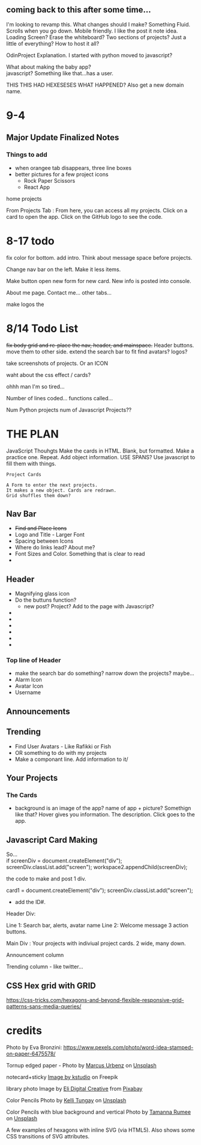 

## coming back to this after some time...
I'm looking to revamp this.  What changes should I make?
Something Fluid. Scrolls when you go down.
Mobile friendly.  I like the post it note idea. 
Loading Screen?  Erase the whiteboard?
Two sections of projects?    Just a little of everything?
How to host it all?

OdinProject Explanation.  I started with python moved to javascript?

What about making the baby app?  
javascript?  Something like that...has a user. 

THIS THIS HAD HEXESESES  WHAT HAPPENED?
Also get a new domain name.







# 9-4
## Major Update Finalized Notes
### Things to add
* when orangee tab disappears, three line boxes
* better pictures for a few project icons
  - Rock Paper Scissors
  - React App

home
projects 

From Projects Tab : 
From here, you can access all my projects. Click on a card to open the app. Click on the GitHub logo to see the code.

# 8-17 todo
fix color for bottom.
add intro.  Think about message space before projects.

Change nav bar on the left. Make it less items.

Make button open new form for new card.
New info is posted into console.

About me page. 
Contact me... other tabs...

make logos the 
# 8/14 Todo List

~~fix body grid and re-place the nav, header, and mainspace.~~
Header buttons.  move them to other side.
extend the search bar to fit
find avatars? logos?

take screenshots of projects. 
Or an ICON

waht about the css effect / cards?

ohhh man I'm so tired...

Number of lines coded...
functions called...

Num Python projects
num of Javascript Projects??





# THE PLAN

JavaScript Thouhgts
Make the cards in HTML.  Blank, but formatted. Make a practice one. Repeat.
Add object information.  USE SPANS?
Use javascript to fill them with things. 

    Project Cards

    A Form to enter the next projects. 
    It makes a new object. Cards are redrawn.  
    Grid shuffles them down? 

## Nav Bar
* ~~Find and Place Icons~~
* Logo and Title - Larger Font
* Spacing between Icons
* Where do links lead?  About me? 
* Font Sizes and Color. Something that is clear to read
* 


## Header
* Magnifying glass icon
* Do the buttuns function?
    * new post? Project?  Add to the page with Javascript?
* 
* 
* 
* 
* 
* 




### Top line of Header
* make the search bar do something?  narrow down the projects?  maybe...
* Alarm Icon
* Avatar Icon
* Username

## Announcements



## Trending
* Find User Avatars - Like Rafikki or Fish
* OR something to do with my projects
* Make a componant line.   Add information to it/




## Your Projects

### The Cards
* background is an image of the app? 
name of app + picture? Somethign like that?
Hover gives you information. The description.
Click goes to the app.


## Javascript Card Making
So...  
if
    screenDiv = document.createElement("div");
    screenDiv.classList.add("screen");
    workspace2.appendChild(screenDiv);

the code to make and post 1 div.  


card1 = document.createElement("div");
screenDiv.classList.add("screen");
- add the ID#.  



Header Div: 

Line 1: Search bar, alerts, avatar name
Line 2: Welcome message  3 action buttons.

Main Div : 
Your projects with indiviual project cards.
2 wide, many down.

Announcement column

Trending column - like twitter…










## CSS Hex grid with GRID
https://css-tricks.com/hexagons-and-beyond-flexible-responsive-grid-patterns-sans-media-queries/



# credits

Photo by Eva Bronzini: https://www.pexels.com/photo/word-idea-stamped-on-paper-6475578/


Tornup edged paper - Photo by <a href="https://unsplash.com/@marcusurbenz?utm_source=unsplash&utm_medium=referral&utm_content=creditCopyText">Marcus Urbenz</a> on <a href="https://unsplash.com/?utm_source=unsplash&utm_medium=referral&utm_content=creditCopyText">Unsplash</a>
  

notecard+sticky <a href="https://www.freepik.com/free-photo/paper-sticky-notes_1324669.htm?query=note%20card">Image by kstudio</a> on Freepik


library photo 
Image by <a href="https://pixabay.com/users/elifrancis-1160677/?utm_source=link-attribution&amp;utm_medium=referrasl&amp;utm_campaign=image&amp;utm_content=1163695">Eli Digital Creative</a> from <a href="https://pixabay.com//?utm_source=link-attribution&amp;utm_medium=referral&amp;utm_campaign=image&amp;utm_content=1163695">Pixabay</a>


Color Pencils
Photo by <a href="https://unsplash.com/@kellitungay?utm_source=unsplash&utm_medium=referral&utm_content=creditCopyText">Kelli Tungay</a> on <a href="https://unsplash.com/s/photos/education?utm_source=unsplash&utm_medium=referral&utm_content=creditCopyText">Unsplash</a>
  

  Color Pencils with blue background and vertical
  Photo by <a href="https://unsplash.com/@tamanna_rumee?utm_source=unsplash&utm_medium=referral&utm_content=creditCopyText">Tamanna Rumee</a> on <a href="https://unsplash.com/s/photos/education?utm_source=unsplash&utm_medium=referral&utm_content=creditCopyText">Unsplash</a>
  



<p>A few examples of hexagons with inline SVG (via HTML5). Also shows some CSS transitions of SVG attributes.</p>
<!-- 
<svg xmlns="http://www.w3.org/2000/svg"  width="25" height="25" viewBox="0 0 64 64">
<polygon fill="#F3BC23" stroke="#F3BC23" stroke-width="1" points="30,4,4,60, 60,60"/>
  
<text x="31" y="50" text-anchor="middle" fill="white" font-size="30">H</text>
 </svg>
  
  <svg xmlns="http://www.w3.org/2000/svg" width="300" height="300" viewBox="0 0 64 64">
  <polygon fill="#F3BC23" stroke="#F3BC23" stroke-width="1" points="30,4,4,60,60,60"/>
    <text x="31" y="50" text-anchor="middle" fill="white" font-size="30">H</text>
    
  
 -->
<br>
<div>
<svg class = "hex" height="110" width="100">
  <polygon 
points="50 3,100 28,100 75, 50 100,3 75,3 25" 
stroke="black" fill="yellow" stroke-width="5"/>
<text class = "textNohover" x="50" y="50" text-anchor="middle" fill="blue" font-size="30">X</text>

<text class = "textNohover" x="50" y="50" text-anchor="middle" fill="blue" font-size="30">H</text>
</svg>
  </div>




https://preview.colorlib.com/#jackson
https://colorlib.com/wp/template/jackson/


<a href="#" data-nav-section="home">Home</a>


<ul>
<li class="active"><a href="#" data-nav-section="home">Home</a></li>
<li class=""><a href="#" data-nav-section="about">About</a></li>
<li><a href="#" data-nav-section="services">Services</a></li>
<li><a href="#" data-nav-section="skills">Skills</a></li>
<li><a href="#" data-nav-section="education">Education</a></li>
<li><a href="#" data-nav-section="experience">Experience</a></li>
<li><a href="#" data-nav-section="work">Work</a></li>
<li><a href="#" data-nav-section="blog">Blog</a></li>
<li><a href="#" data-nav-section="contact">Contact</a></li>
</ul>


<section id="colorlib-hero" class="js-fullheight" data-section="home" style="height: 327px;">

<section class="colorlib-about" data-section="about">

